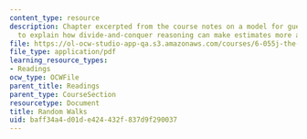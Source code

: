```yaml
---
content_type: resource
description: Chapter excerpted from the course notes on a model for guessing in order
  to explain how divide-and-conquer reasoning can make estimates more accurate.
file: https://ol-ocw-studio-app-qa.s3.amazonaws.com/courses/6-055j-the-art-of-approximation-in-science-and-engineering-spring-2008/baff34a4d01de424432f837d9f290037_feb13.pdf
file_type: application/pdf
learning_resource_types:
- Readings
ocw_type: OCWFile
parent_title: Readings
parent_type: CourseSection
resourcetype: Document
title: Random Walks
uid: baff34a4-d01d-e424-432f-837d9f290037
---
```

